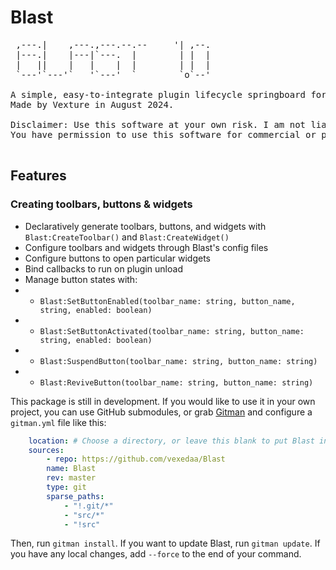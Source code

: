 # Blast

<pre>
 ,---.|    ,---.,---.--.--     '| ,--.
 |---.|    |---|`---.  |        | |  |
 |   ||    |   |    |  |        | |  |
 `---'`---'`   '`---'  `        `o`--'

A simple, easy-to-integrate plugin lifecycle springboard for Roblox plugins.
Made by Vexture in August 2024.

Disclaimer: Use this software at your own risk. I am not liable for any damage caused by using this software, financial or otherwise.
You have permission to use this software for commercial or personal use cases, provided that you credit me if you distribute it.
 </pre>

## Features

### Creating toolbars, buttons & widgets

* Declaratively generate toolbars, buttons, and widgets with `Blast:CreateToolbar()` and `Blast:CreateWidget()`
* Configure toolbars and widgets through Blast's config files
* Configure buttons to open particular widgets
* Bind callbacks to run on plugin unload
* Manage button states with:
* * `Blast:SetButtonEnabled(toolbar_name: string, button_name, string, enabled: boolean)`
* * `Blast:SetButtonActivated(toolbar_name: string, button_name: string, enabled: boolean)`
* * `Blast:SuspendButton(toolbar_name: string, button_name: string)`
* * `Blast:ReviveButton(toolbar_name: string, button_name: string)`

This package is still in development. If you would like to use it in your own project, you can use GitHub submodules, or grab [Gitman](https://gitman.readthedocs.io/en/latest/)
and configure a `gitman.yml` file like this:

```yml
    location: # Choose a directory, or leave this blank to put Blast in the desired directory.
    sources:
        - repo: https://github.com/vexedaa/Blast
        name: Blast
        rev: master
        type: git
        sparse_paths:
            - "!.git/*"
            - "src/*"
            - "!src"
```

Then, run `gitman install`. If you want to update Blast, run `gitman update`. If you have any local changes, add `--force` to the end of your command.